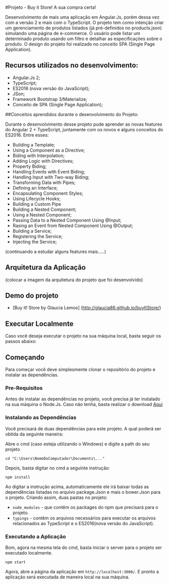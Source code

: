 #Projeto - Buy it Store! A sua compra certa! 

Desenvolvimento de mais uma aplicação em Angular.Js, porém dessa vez com a versão 2 e mais com o TypeScript. O projeto tem como intenção criar um gerenciamento de produtos listados (já pré-definidos no products.json) simulando uma página de e-commerce. O usuário pode listar um determinado produto usando um filtro e detalhar as especificações sobre o produto. O design do projeto foi realizado no conceito SPA (Single Page Application).

## Recursos utilizados no desenvolvimento:

- Angular.Js 2;
- TypeScript;
- ES2016 (nova versão do JavaScript);
- JSon;
- Framework Bootstrap 3/Materialize;
- Conceito de SPA (Single Page Application);

##Conceitos aprendidos durante o desenvolvimento do Projeto:

Durante o desenvolvimento desse projeto pude aprender as novas features do Angular 2 + TypeScript, juntamente com os novos e alguns conceitos do ES2016. Entre esses:

- Building a Template;
- Using a Component as a Directive;
- Biding with Interpolation;
- Adding Logic with Directives;
- Property Biding;
- Handling Events with Event Biding;
- Handling Input with Two-way Biding;
- Transforming Data with Pipes;
- Defining an Interface;
- Encapsulating Component Styles;
- Using Lifecycle Hooks;
- Building a Custom Pipe
- Building a Nested Component;
- Using a Nested Component;
- Passing Data to a Nested Component Using @Input;
- Rasing an Event from Nested Component Using @Output;
- Building a Service;
- Registering the Service;
- Injecting the Service;

(continuando a estudar alguns features mais.....)

## Arquitetura da Aplicação

(colocar a imagem da arquitetura do projeto que foi desenvolvido)

## Demo do projeto

- [Buy it! Store by Glaucia Lemos] (http://glaucia86.github.io/buyItStore/)

## Executar Localmente

Caso você deseja executar o projeto na sua máquina local, basta seguir os passos abaixo:

## Começando

Para começar você deve simplesmente clonar o repositório do projeto e instalar as dependências.

### Pre-Requisitos

Antes de instalar as dependências no projeto, você precisa já ter instalado na sua máquina o Node.Js. Caso não tenha, basta realizar o download [Aqui](https://nodejs.org/en/)

### Instalando as Dependências

Você precisará de duas dependências para este projeto. A qual poderá ser obtida da seguinte maneira:

Abre o cmd (caso esteja utilizando o Windows) e digite a path do seu projeto

```
cd "C:\Users\NomeDoComputador\Documents\..."
```

Depois, basta digitar no cmd a seguinte instrução:

```
npm install
```

Ao digitar a instrução acima, automaticamente ele irá baixar todas as dependências listadas no arquivo package.Json e mais o bower.Json para o projeto. Criando assim, duas pastas no projeto: 

* `node_modules` - que contêm os packages do npm que precisará para o projeto.
* `typings` - contêm os arquivos necessários para executar os arquivos relacionados ao TypeScript e o ES2016(nova versão do JavaScript).

### Executando a Aplicação

Bom, agora na mesma tela do cmd, basta iniciar o server para o projeto ser executado localmente.

```
npm start
```

Agora, abre a página da aplicação em `http://localhost:3000/`. E pronto a aplicação será executada de maneira local na sua máquina.


